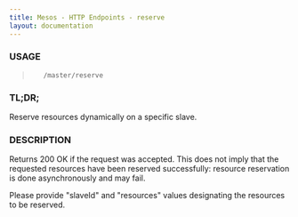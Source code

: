 ```yaml
---
title: Mesos - HTTP Endpoints - reserve
layout: documentation
---
```

<!--- This is an automatically generated file. DO NOT EDIT! --->

### USAGE ###
>        /master/reserve

### TL;DR; ###
Reserve resources dynamically on a specific slave.

### DESCRIPTION ###
Returns 200 OK if the request was accepted. This does not
imply that the requested resources have been reserved successfully:
resource reservation is done asynchronously and may fail.

Please provide "slaveId" and "resources" values designating
the resources to be reserved.